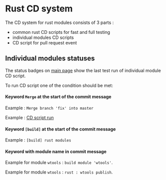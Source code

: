 # Rust CD system

The CD system for rust modules consists of 3 parts :

- common rust CD scripts for fast and full testing
- individual modules CD scripts
- CD script for pull request event

## Individual modules statuses

The status badges on [main page](../Readme.md#rust-tools) show the last test run of individual module CD script.

To run CD script one of the condition should be met:

#### Keyword `Merge` at the start of the commit message

Example : `Merge branch 'fix' into master`

Example : [CD script run](https://github.com/Wandalen/wTools/actions/runs/2343552303)

#### Keyword `[build]` at the start of the commit message

Example : `[build] rust modules`

#### Keyword with module name in commit message

Example for module `wtools` : `build module 'wtools'`.

Example for module `wtools` : `rust : wtools publish`.
